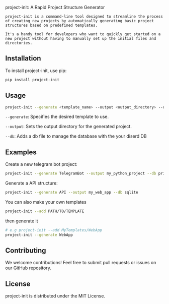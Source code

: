 project-init: A Rapid Project Structure Generator
```
project-init is a command-line tool designed to streamline the process of creating new projects by automatically generating basic project structures based on predefined templates.

It's a handy tool for developers who want to quickly get started on a new project without having to manually set up the initial files and directories.
```

## **Installation**
To install project-init, use pip:

```bash
pip install project-init
```

## **Usage**
```bash
project-init --generate <template_name> --output <output_directory> --db <supported_database>
```

`--generate`: Specifies the desired template to use.

`--output`: Sets the output directory for the generated project.

`--db`: Adds a db file to manage the database with the your diserd DB

## Examples
Create a new telegram bot project:
```bash
project-init --generate TelegramBot --output my_python_project --db prisma
```

Generate a API structure:
```bash
project-init --generate API --output my_web_app --db sqlite
```

You can also make your own templates
```bash
project-init --add PATH/TO/TEMPLATE
```

then generate it
```bash
# e.g project-init --add MyTemplates/WebApp
project-init --generate WebApp
```

## **Contributing**
We welcome contributions! Feel free to submit pull requests or issues on our GitHub repository.

## **License**
project-init is distributed under the MIT License.